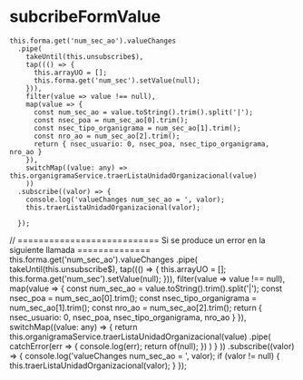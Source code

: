 ﻿# subcribeFormValue

    this.forma.get('num_sec_ao').valueChanges
      .pipe(
        takeUntil(this.unsubscribe$),
        tap((() => {
          this.arrayUO = [];
          this.forma.get('num_sec').setValue(null);
        })),
        filter(value => value !== null),
        map(value => {
          const num_sec_ao = value.toString().trim().split('|');
          const nsec_poa = num_sec_ao[0].trim();
          const nsec_tipo_organigrama = num_sec_ao[1].trim();
          const nro_ao = num_sec_ao[2].trim();
          return { nsec_usuario: 0, nsec_poa, nsec_tipo_organigrama, nro_ao }
        }),
        switchMap((value: any) => this.organigramaService.traerListaUnidadOrganizacional(value)
        ))
      .subscribe((valor) => {
        console.log('valueChanges num_sec_ao = ', valor);
        this.traerListaUnidadOrganizacional(valor);

      });
// =========================== Si se produce un error en la siguiente llamada ==============
    this.forma.get('num_sec_ao').valueChanges
      .pipe(
        takeUntil(this.unsubscribe$),
        tap((() => {
          this.arrayUO = [];
          this.forma.get('num_sec').setValue(null);
        })),
        filter(value => value !== null),
        map(value => {
          const num_sec_ao = value.toString().trim().split('|');
          const nsec_poa = num_sec_ao[0].trim();
          const nsec_tipo_organigrama = num_sec_ao[1].trim();
          const nro_ao = num_sec_ao[2].trim();
          return { nsec_usuario: 0, nsec_poa, nsec_tipo_organigrama, nro_ao }
        }),
        switchMap((value: any) => {
          return this.organigramaService.traerListaUnidadOrganizacional(value)
            .pipe(
              catchError(err => {
                console.log(err);
                return of(null);
              })
            )
        }
        ))
      .subscribe((valor) => {
        console.log('valueChanges num_sec_ao = ', valor);
        if (valor != null) {
          this.traerListaUnidadOrganizacional(valor);
        }
      });

